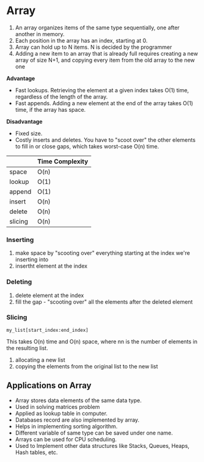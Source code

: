 # Array


1. An array organizes items of the same type sequentially, one after another in memory.
2. Each position in the array has an index, starting at 0.
3. Array can hold up to N items. N is decided by the programmer
4. Adding a new item to an array that is already full requires creating a new array of size N+1, and copying every item from the old array to the new one


**Advantage**
- Fast lookups. Retrieving the element at a given index takes O(1) time, regardless of the length of the array.
- Fast appends. Adding a new element at the end of the array takes O(1) time, if the array has space.

**Disadvantage**
- Fixed size. 
- Costly inserts and deletes. You have to "scoot over" the other elements to fill in or close gaps, which takes worst-case O(n) time.


|        | Time Complexity |
| ------ | ---- |
| space  | O(n) |
| lookup | O(1) |
| append | O(1) |
| insert | O(n) |
| delete | O(n) |
| slicing| O(n) |

### Inserting
1. make space by "scooting over" everything starting at the index we're inserting into
2. insertht element at the index

### Deleting
1. delete element at the index
2. fill the gap - "scooting over" all the elements after the deleted element

### Slicing
```
my_list[start_index:end_index]
```
This takes O(n) time and O(n) space, where nn is the number of elements in the resulting list.
1. allocating a new list
2. copying the elements from the original list to the new list

## Applications on Array

- Array stores data elements of the same data type.
- Used in solving matrices problem
- Applied as lookup table in computer.
- Databases record are also implemented by array.
- Helps in implementing sorting algorithm.
- Different variable of same type can be saved under one name.
- Arrays can be used for CPU scheduling.
- Used to Implement other data structures like Stacks, Queues, Heaps, Hash tables, etc.

